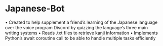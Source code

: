 # Japanese-Bot
•	Created to help supplement a friend’s learning of the Japanese language over the voice program Discord by quizzing the language’s three main writing systems
•	Reads .txt files to retrieve kanji information
•	Implements Python’s await coroutine call to be able to handle multiple tasks efficiently

